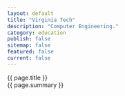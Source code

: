 ```yaml
---
layout: default
title: "Virginia Tech"
description: "Computer Engineering."   
category: education
publish: false
sitemap: false
featured: false
current: false
---
```

{{ page.title }}  
{{ page.summary }}  

